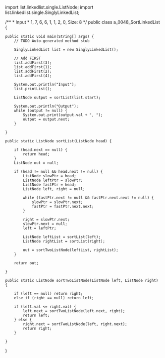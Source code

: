 import list.linkedlist.single.ListNode; import
list.linkedlist.single.SinglyLinkedList;

/\*\* \* Input \* 1, 7, 6, 6, 1, 1, 2, 0, Size: 8 \*/ public class
a_0048_SortLinkedList {

    public static void main(String[] args) {
        // TODO Auto-generated method stub

        SinglyLinkedList list = new SinglyLinkedList();

        // Add FIRST
        list.addFirst(3);
        list.addFirst(1);
        list.addFirst(2);
        list.addFirst(4);

        System.out.println("Input");
        list.printList();

        ListNode output = sortList(list.start);

        System.out.println("Output");
        while (output != null) {
            System.out.print(output.val + ", ");
            output = output.next;
        }

    }

    public static ListNode sortList(ListNode head) {

        if (head.next == null) {
            return head;
        }
        ListNode out = null;

        if (head != null && head.next != null) {
            ListNode slowPtr = head;
            ListNode leftPtr = slowPtr;
            ListNode fastPtr = head;
            ListNode left, right = null;

            while (fastPtr.next != null && fastPtr.next.next != null) {
                slowPtr = slowPtr.next;
                fastPtr = fastPtr.next.next;
            }

            right = slowPtr.next;
            slowPtr.next = null;
            left = leftPtr;

            ListNode leftList = sortList(left);
            ListNode rightList = sortList(right);

            out = sortTwoListNode(leftList, rightList);
        }

        return out;

    }

    public static ListNode sortTwoListNode(ListNode left, ListNode right) {

        if (left == null) return right;
        else if (right == null) return left;

        if (left.val <= right.val) {
            left.next = sortTwoListNode(left.next, right);
            return left;
        } else {
            right.next = sortTwoListNode(left, right.next);
            return right;
        }

    }

}
